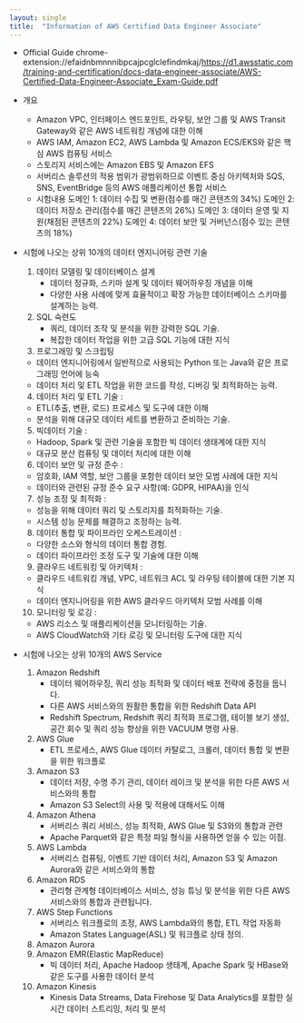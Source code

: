 ```yaml
---
layout: single
title:  "Information of AWS Certified Data Engineer Associate"
---
```


- Official Guide
chrome-extension://efaidnbmnnnibpcajpcglclefindmkaj/https://d1.awsstatic.com/training-and-certification/docs-data-engineer-associate/AWS-Certified-Data-Engineer-Associate_Exam-Guide.pdf

- 개요
  - Amazon VPC, 인터페이스 엔드포인트, 라우팅, 보안 그룹 및 AWS Transit Gateway와 같은 AWS 네트워킹 개념에 대한 이해
  - AWS IAM, Amazon EC2, AWS Lambda 및 Amazon ECS/EKS와 같은 핵심 AWS 컴퓨팅 서비스
  - 스토리지 서비스에는 Amazon EBS 및 Amazon EFS
  - 서버리스 솔루션의 적용 범위가 광범위하므로 이벤트 중심 아키텍처와 SQS, SNS, EventBridge 등의 AWS 애플리케이션 통합 서비스
  - 시험내용
    도메인 1: 데이터 수집 및 변환(점수를 매긴 콘텐츠의 34%)
    도메인 2: 데이터 저장소 관리(점수를 매긴 콘텐츠의 26%)
    도메인 3: 데이터 운영 및 지원(채점된 콘텐츠의 22%)
    도메인 4: 데이터 보안 및 거버넌스(점수 있는 콘텐츠의 18%)

- 시험에 나오는 상위 10개의 데이터 엔지니어링 관련 기술
  1. 데이터 모델링 및 데이터베이스 설계
     - 데이터 정규화, 스키마 설계 및 데이터 웨어하우징 개념을 이해
     - 다양한 사용 사례에 맞게 효율적이고 확장 가능한 데이터베이스 스키마를 설계하는 능력.
  2. SQL 숙련도
     - 쿼리, 데이터 조작 및 분석을 위한 강력한 SQL 기술.
     - 복잡한 데이터 작업을 위한 고급 SQL 기능에 대한 지식
  3. 프로그래밍 및 스크립팅
    - 데이터 엔지니어링에서 일반적으로 사용되는 Python 또는 Java와 같은 프로그래밍 언어에 능숙
    - 데이터 처리 및 ETL 작업을 위한 코드를 작성, 디버깅 및 최적화하는 능력.
  4. 데이터 처리 및 ETL 기술 :
    - ETL(추출, 변환, 로드) 프로세스 및 도구에 대한 이해
    - 분석을 위해 대규모 데이터 세트를 변환하고 준비하는 기술.
  5. 빅데이터 기술 :
    - Hadoop, Spark 및 관련 기술을 포함한 빅 데이터 생태계에 대한 지식
    - 대규모 분산 컴퓨팅 및 데이터 처리에 대한 이해
  6. 데이터 보안 및 규정 준수 :
    - 암호화, IAM 역할, 보안 그룹을 포함한 데이터 보안 모범 사례에 대한 지식
    - 데이터와 관련된 규정 준수 요구 사항(예: GDPR, HIPAA)을 인식
  7. 성능 조정 및 최적화 :
    - 성능을 위해 데이터 쿼리 및 스토리지를 최적화하는 기술.
    - 시스템 성능 문제를 해결하고 조정하는 능력.
  8. 데이터 통합 ​​및 파이프라인 오케스트레이션 :
    - 다양한 소스와 형식의 데이터 통합 ​​경험.
    - 데이터 파이프라인 조정 도구 및 기술에 대한 이해
  9. 클라우드 네트워킹 및 아키텍처 :
    - 클라우드 네트워킹 개념, VPC, 네트워크 ACL 및 라우팅 테이블에 대한 기본 지식
    - 데이터 엔지니어링을 위한 AWS 클라우드 아키텍처 모범 사례를 이해
  10. 모니터링 및 로깅 :
    - AWS 리소스 및 애플리케이션을 모니터링하는 기술.
    - AWS CloudWatch와 기타 로깅 및 모니터링 도구에 대한 지식


- 시험에 나오는 상위 10개의 AWS Service
  1. Amazon Redshift
     - 데이터 웨어하우징, 쿼리 성능 최적화 및 데이터 배포 전략에 중점을 둡니다.
     - 다른 AWS 서비스와의 원활한 통합을 위한 Redshift Data API
     - Redshift Spectrum, Redshift 쿼리 최적화 프로그램, 테이블 보기 생성, 공간 회수 및 쿼리 성능 향상을 위한 VACUUM 명령 사용.
  2. AWS Glue
     - ETL 프로세스, AWS Glue 데이터 카탈로그, 크롤러, 데이터 통합 ​​및 변환을 위한 워크플로
  3. Amazon S3
     - 데이터 저장, 수명 주기 관리, 데이터 레이크 및 분석을 위한 다른 AWS 서비스와의 통합
     - Amazon S3 Select의 사용 및 적용에 대해서도 이해
  4. Amazon Athena
     - 서버리스 쿼리 서비스, 성능 최적화, AWS Glue 및 S3와의 통합과 관련
     - Apache Parquet와 같은 특정 파일 형식을 사용하면 얻을 수 있는 이점.
  5. AWS Lambda
     - 서버리스 컴퓨팅, 이벤트 기반 데이터 처리, Amazon S3 및 Amazon Aurora와 같은 서비스와의 통합
  6. Amazon RDS
     - 관리형 관계형 데이터베이스 서비스, 성능 튜닝 및 분석을 위한 다른 AWS 서비스와의 통합과 관련됩니다.
  7. AWS Step Functions
     - 서버리스 워크플로의 조정, AWS Lambda와의 통합, ETL 작업 자동화
     - Amazon States Language(ASL) 및 워크플로 상태 정의.
  8. Amazon Aurora
  9. Amazon EMR(Elastic MapReduce)
      - 빅 데이터 처리, Apache Hadoop 생태계, Apache Spark 및 HBase와 같은 도구를 사용한 데이터 분석
  10. Amazon Kinesis
      - Kinesis Data Streams, Data Firehose 및 Data Analytics를 포함한 실시간 데이터 스트리밍, 처리 및 분석
  
